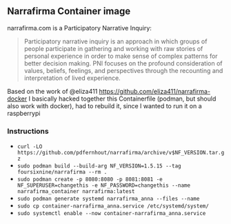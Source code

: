 ## Narrafirma Container image

narrafirma.com is a Participatory Narrative Inquiry:

> Participatory narrative inquiry is an approach in which groups of people participate in gathering and working with raw stories of personal experience in order to make sense of complex patterns for better decision making. PNI focuses on the profound consideration of values, beliefs, feelings, and perspectives through the recounting and interpretation of lived experience.

Based on the work of @eliza411 https://github.com/eliza411/narrafirma-docker I basically hacked together this Containerfile (podman, but should also work with docker),
had to rebuild it, since I wanted to run it on a raspberrypi

### Instructions 

- `curl -LO https://github.com/pdfernhout/narrafirma/archive/v$NF_VERSION.tar.gz`
- `sudo podman build --build-arg NF_VERSION=1.5.15 --tag foursixnine/narrafirma --rm .`
- `sudo podman create -p 8080:8080 -p 8081:8081 -e NF_SUPERUSER=changethis -e NF_PASSWORD=changethis --name narrafirma_container narrafirma:latest`
- `sudo podman generate systemd narrafirma_anna --files --name`
- `sudo cp container-narrafirma_anna.service /etc/systemd/system/`
- `sudo systemctl enable --now container-narrafirma_anna.service`
